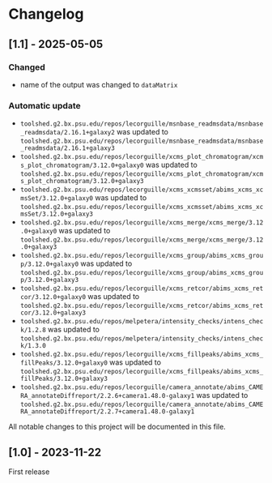 # Changelog

## [1.1] - 2025-05-05

### Changed
- name of the output was changed to `dataMatrix`

### Automatic update
- `toolshed.g2.bx.psu.edu/repos/lecorguille/msnbase_readmsdata/msnbase_readmsdata/2.16.1+galaxy2` was updated to `toolshed.g2.bx.psu.edu/repos/lecorguille/msnbase_readmsdata/msnbase_readmsdata/2.16.1+galaxy3`
- `toolshed.g2.bx.psu.edu/repos/lecorguille/xcms_plot_chromatogram/xcms_plot_chromatogram/3.12.0+galaxy0` was updated to `toolshed.g2.bx.psu.edu/repos/lecorguille/xcms_plot_chromatogram/xcms_plot_chromatogram/3.12.0+galaxy3`
- `toolshed.g2.bx.psu.edu/repos/lecorguille/xcms_xcmsset/abims_xcms_xcmsSet/3.12.0+galaxy0` was updated to `toolshed.g2.bx.psu.edu/repos/lecorguille/xcms_xcmsset/abims_xcms_xcmsSet/3.12.0+galaxy3`
- `toolshed.g2.bx.psu.edu/repos/lecorguille/xcms_merge/xcms_merge/3.12.0+galaxy0` was updated to `toolshed.g2.bx.psu.edu/repos/lecorguille/xcms_merge/xcms_merge/3.12.0+galaxy3`
- `toolshed.g2.bx.psu.edu/repos/lecorguille/xcms_group/abims_xcms_group/3.12.0+galaxy0` was updated to `toolshed.g2.bx.psu.edu/repos/lecorguille/xcms_group/abims_xcms_group/3.12.0+galaxy3`
- `toolshed.g2.bx.psu.edu/repos/lecorguille/xcms_retcor/abims_xcms_retcor/3.12.0+galaxy0` was updated to `toolshed.g2.bx.psu.edu/repos/lecorguille/xcms_retcor/abims_xcms_retcor/3.12.0+galaxy3`
- `toolshed.g2.bx.psu.edu/repos/melpetera/intensity_checks/intens_check/1.2.8` was updated to `toolshed.g2.bx.psu.edu/repos/melpetera/intensity_checks/intens_check/1.3.0`
- `toolshed.g2.bx.psu.edu/repos/lecorguille/xcms_fillpeaks/abims_xcms_fillPeaks/3.12.0+galaxy0` was updated to `toolshed.g2.bx.psu.edu/repos/lecorguille/xcms_fillpeaks/abims_xcms_fillPeaks/3.12.0+galaxy3`
- `toolshed.g2.bx.psu.edu/repos/lecorguille/camera_annotate/abims_CAMERA_annotateDiffreport/2.2.6+camera1.48.0-galaxy1` was updated to `toolshed.g2.bx.psu.edu/repos/lecorguille/camera_annotate/abims_CAMERA_annotateDiffreport/2.2.7+camera1.48.0-galaxy1`

All notable changes to this project will be documented in this file.

## [1.0] - 2023-11-22

First release

